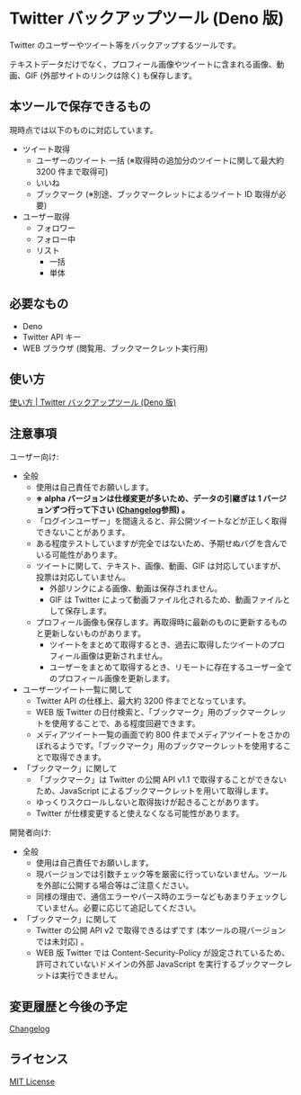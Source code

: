 # Twitter バックアップツール (Deno 版)

Twitter のユーザーやツイート等をバックアップするツールです。

テキストデータだけでなく、プロフィール画像やツイートに含まれる画像、動画、GIF (外部サイトのリンクは除く) も保存します。

## 本ツールで保存できるもの

現時点では以下のものに対応しています。

- ツイート取得
	- ユーザーのツイート 一括 (※取得時の追加分のツイートに関して最大約 3200 件まで取得可)
	- いいね
	- ブックマーク (※別途、ブックマークレットによるツイート ID 取得が必要)
- ユーザー取得
	- フォロワー
	- フォロー中
	- リスト
		- 一括
		- 単体

## 必要なもの

- Deno
- Twitter API キー
- WEB ブラウザ (閲覧用、ブックマークレット実行用)

## 使い方

[使い方 | Twitter バックアップツール (Deno 版)](docs/manual/index.md)

## 注意事項

ユーザー向け:

- 全般
	- 使用は自己責任でお願いします。
	- **※ alpha バージョンは仕様変更が多いため、データの引継ぎは 1 バージョンずつ行って下さい ([Changelog](CHANGELOG.md)参照) 。**
	- 「ログインユーザー」を間違えると、非公開ツイートなどが正しく取得できないことがあります。
	- ある程度テストしていますが完全ではないため、予期せぬバグを含んでいる可能性があります。
	- ツイートに関して、テキスト、画像、動画、GIF は対応していますが、投票は対応していません。
		- 外部リンクによる画像、動画は保存されません。
		- GIF は Twitter によって動画ファイル化されるため、動画ファイルとして保存します。
	- プロフィール画像も保存します。再取得時に最新のものに更新するものと更新しないものがあります。
		- ツイートをまとめて取得するとき、過去に取得したツイートのプロフィール画像は更新されません。
		- ユーザーをまとめて取得するとき、リモートに存在するユーザー全てのプロフィール画像を更新します。
- ユーザーツイート一覧に関して
	- Twitter API の仕様上、最大約 3200 件までとなっています。
	- WEB 版 Twitter の日付検索と、「ブックマーク」用のブックマークレットを使用することで、ある程度回避できます。
	- メディアツイート一覧の画面で約 800 件までメディアツイートをさかのぼれるようです。「ブックマーク」用のブックマークレットを使用することで取得できます。
- 「ブックマーク」に関して
	- 「ブックマーク」は Twitter の公開 API v1.1 で取得することができないため、JavaScript によるブックマークレットを用いて取得します。
	- ゆっくりスクロールしないと取得抜けが起きることがあります。
	- Twitter が仕様変更すると使えなくなる可能性があります。

開発者向け:

- 全般
	- 使用は自己責任でお願いします。
	- 現バージョンでは引数チェック等を厳密に行っていないません。ツールを外部に公開する場合等はご注意ください。
	- 同様の理由で、通信エラーやパース時のエラーなどもあまりチェックしていません。必要に応じて追記してください。
- 「ブックマーク」に関して
	- Twitter の公開 API v2 で取得できるはずです (本ツールの現バージョンでは未対応) 。
	- WEB 版 Twitter では Content-Security-Policy が設定されているため、許可されていないドメインの外部 JavaScript を実行するブックマークレットは実行できません。

## 変更履歴と今後の予定

[Changelog](CHANGELOG.md)

## ライセンス

[MIT License](LICENSE)
